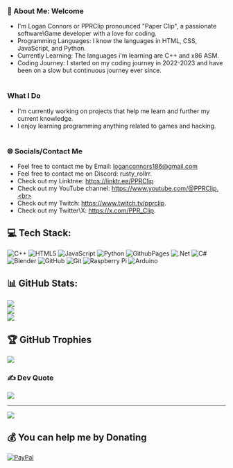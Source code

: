 ### 💫 About Me: Welcome <br>
- I'm Logan Connors or PPRClip pronounced "Paper Clip", a passionate software\Game developer with a love for coding.
- Programming Languages: I know the languages in HTML, CSS, JavaScript, and Python.<br>
- Currently Learning: The languages i'm learning are C++ and x86 ASM.<br>
- Coding Journey: I started on my coding journey in 2022-2023 and have been on a slow but continuous journey ever since.<br><br>

### What I Do <br>
- I'm currently working on projects that help me learn and further my current knowledge.<br>
- I enjoy learning programming anything related to games and hacking.<br><br>

### 🌐 Socials/Contact Me <br>
- Feel free to contact me by Email: loganconnors186@gmail.com<br>
- Feel free to contact me on Discord: rusty_rollrr.<br>
- Check out my Linktree: https://linktr.ee/PPRClip<br>
- Check out my YouTube channel: https://www.youtube.com/@PPRClip.<br>
- Check out my Twitch: https://www.twitch.tv/pprclip. <br>
- Check out my Twitter\X: https://x.com/PPR_Clip.

## 💻 Tech Stack:
![C++](https://img.shields.io/badge/c++-%2300599C.svg?style=plastic&logo=c%2B%2B&logoColor=white) ![HTML5](https://img.shields.io/badge/html5-%23E34F26.svg?style=plastic&logo=html5&logoColor=white) ![JavaScript](https://img.shields.io/badge/javascript-%23323330.svg?style=plastic&logo=javascript&logoColor=%23F7DF1E) ![Python](https://img.shields.io/badge/python-3670A0?style=plastic&logo=python&logoColor=ffdd54) ![GithubPages](https://img.shields.io/badge/github%20pages-121013?style=plastic&logo=github&logoColor=white) ![.Net](https://img.shields.io/badge/.NET-5C2D91?style=plastic&logo=.net&logoColor=white) ![C#](https://img.shields.io/badge/c%23-%23239120.svg?style=plastic&logo=csharp&logoColor=white) ![Blender](https://img.shields.io/badge/blender-%23F5792A.svg?style=plastic&logo=blender&logoColor=white) ![GitHub](https://img.shields.io/badge/github-%23121011.svg?style=plastic&logo=github&logoColor=white) ![Git](https://img.shields.io/badge/git-%23F05033.svg?style=plastic&logo=git&logoColor=white) ![Raspberry Pi](https://img.shields.io/badge/-RaspberryPi-C51A4A?style=plastic&logo=Raspberry-Pi) ![Arduino](https://img.shields.io/badge/-Arduino-00979D?style=plastic&logo=Arduino&logoColor=white)

## 📊 GitHub Stats:
![](https://github-readme-stats.vercel.app/api?username=Logan-T-Connors&theme=dark&hide_border=false&include_all_commits=false&count_private=false)<br/>
![](https://github-readme-streak-stats.herokuapp.com/?user=Logan-T-Connors&theme=dark&hide_border=false)<br/>
![](https://github-readme-stats.vercel.app/api/top-langs/?username=Logan-T-Connors&theme=dark&hide_border=false&include_all_commits=false&count_private=false&layout=compact)

## 🏆 GitHub Trophies
![](https://github-profile-trophy.vercel.app/?username=Logan-T-Connors&theme=github_dark_dimmed&no-frame=false&no-bg=false&margin-w=4)

### ✍️ Dev Quote
![](https://quotes-github-readme.vercel.app/api?type=horizontal&theme=radical)

---
[![](https://visitcount.itsvg.in/api?id=Logan-T-Connors&icon=0&color=0)](https://visitcount.itsvg.in)

  ## 💰 You can help me by Donating
  [![PayPal](https://img.shields.io/badge/PayPal-00457C?style=for-the-badge&logo=paypal&logoColor=white)](https://paypal.me/Tdog2736) 

  
<!-- Proudly created with GPRM ( https://gprm.itsvg.in ) -->
